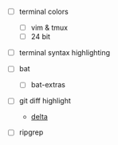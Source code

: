 
- [ ] terminal colors
    - [ ] vim & tmux
    - [ ] 24 bit

- [ ] terminal syntax highlighting

- [ ] bat
    - [ ] bat-extras

- [ ] git diff highlight
    - [delta](https://github.com/dandavison/delta)

- [ ] ripgrep

